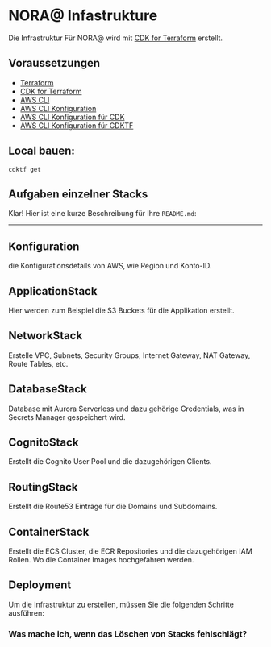 # NORA@ Infastrukture
Die Infrastruktur Für NORA@ wird mit [CDK for Terraform](https://learn.hashicorp.com/tutorials/terraform/cdktf) erstellt.

## Voraussetzungen
- [Terraform](https://learn.hashicorp.com/tutorials/terraform/install-cli)
- [CDK for Terraform](https://learn.hashicorp.com/tutorials/terraform/cdktf-install)
- [AWS CLI](https://docs.aws.amazon.com/cli/latest/userguide/install-cliv2.html)
- [AWS CLI Konfiguration](https://docs.aws.amazon.com/cli/latest/userguide/cli-configure-quickstart.html)
- [AWS CLI Konfiguration für CDK](https://docs.aws.amazon.com/cdk/latest/guide/cli.html#cli-configure)
- [AWS CLI Konfiguration für CDKTF](https://learn.hashicorp.com/tutorials/terraform/cdktf-install#configure-aws-credentials)

## Local bauen:
```
cdktf get
```
## Aufgaben einzelner Stacks
Klar! Hier ist eine kurze Beschreibung für Ihre `README.md`:

---
## Konfiguration
die Konfigurationsdetails von AWS, wie Region und Konto-ID.

## ApplicationStack
Hier werden zum Beispiel die S3 Buckets für die Applikation erstellt.

## NetworkStack
Erstelle VPC, Subnets, Security Groups, Internet Gateway, NAT Gateway, Route Tables, etc.

## DatabaseStack
Database mit Aurora Serverless und dazu gehörige Credentials, was in Secrets Manager gespeichert wird.

## CognitoStack
Erstellt die Cognito User Pool und die dazugehörigen Clients.

## RoutingStack
Erstellt die Route53 Einträge für die Domains und Subdomains.

## ContainerStack
Erstellt die ECS Cluster, die ECR Repositories und die dazugehörigen IAM Rollen. Wo die Container Images hochgefahren werden.


## Deployment
Um die Infrastruktur zu erstellen, müssen Sie die folgenden Schritte ausführen:

### Was mache ich, wenn das Löschen von Stacks fehlschlägt?
